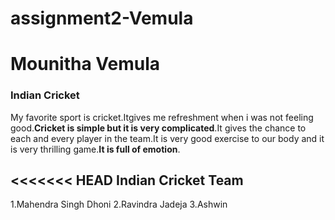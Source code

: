# assignment2-Vemula
# Mounitha Vemula
### Indian Cricket

My favorite sport is cricket.Itgives me refreshment when i was not feeling good.**Cricket is simple but it is very complicated**.It gives the chance to each and every player in the team.It is very good exercise to our body and it is very thrilling game.**It is full of emotion**.

<<<<<<< HEAD
Indian Cricket Team
--------
1.Mahendra Singh Dhoni
2.Ravindra Jadeja
3.Ashwin 

